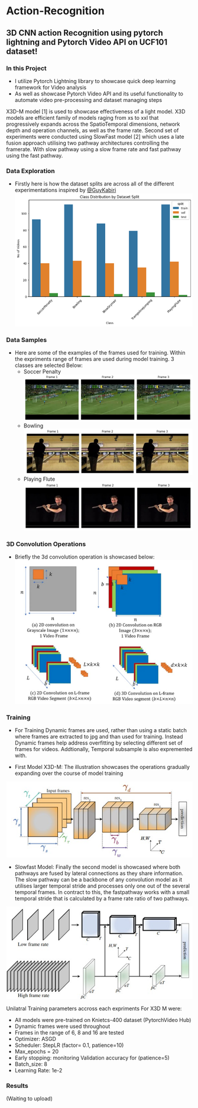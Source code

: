 # Action-Recognition
## 3D CNN action Recognition using pytorch lightning and Pytorch Video API on UCF101 dataset!
### In this Project
* I utilize Pytorch Lightning library to showcase quick deep learning framework for Video analysis
* As well as showcase Pytorch Video API and its useful functionality to automate video pre-processing and dataset managing steps

X3D-M model [1] is used to showcase effectiveness of a light model. X3D models are efficient family of models raging from xs to xxl that progressively expands across the SpatioTemporal dimensions, network depth and operation channels, as well as the frame rate. Second set of experiments were conducted using SlowFast model [2] which uses a late fusion approach utilising two pathway architectures controlling the framerate. With slow pathway using a slow frame rate and fast pathway using the fast pathway.

### Data Exploration 
* Firstly here is how the dataset splits are across all of the different experimentations inspired by [@GuyKabiri](https://github.com/GuyKabiri/Video-Classification)
![](https://github.com/Ronnn007/Action-Recognition/blob/main/Graph/Data%20exploration.png)

### Data Samples
* Here are some of the examples of the frames used for training. Within the expriments range of frames are used during model training. 3 classes are selected Below:
  * Soccer Penalty ![](https://github.com/Ronnn007/Action-Recognition/blob/main/Graph/penalty%20frames.jpg)
  * Bowling ![](https://github.com/Ronnn007/Action-Recognition/blob/main/Graph/Bowling%20frames.jpg)
  * Playing Flute ![](https://github.com/Ronnn007/Action-Recognition/blob/main/Graph/Flute%20frames.jpg)

### 3D Convolution Operations
* Briefly the 3d convolution operation is showcased below:
  ![](https://github.com/Ronnn007/Action-Recognition/blob/main/Graph/3D%20Convolution%20operation.jpg)
### Training
* For Training Dynamic frames are used, rather than using a static batch where frames are extracted to jpg and than used for training. Instead Dynamic frames help address overfitting by selecting different set of frames for videos. Addtionally, Temporal subsample is also expremented with.
  
* First Model X3D-M: The illustration showcases the operations gradually expanding over the course of model training
  
![](https://github.com/Ronnn007/Action-Recognition/blob/main/Graph/X3D%20MODEL.jpg)

* Slowfast Model: Finally the second model is showcased where both pathways are fused by lateral connections as they share information. The slow pathway can be a backbone of any convolution model as it utilises larger temporal stride and processes only one out of the several temporal frames. In contract to this, the fastpathway works with a small temporal stride that is calculated by a frame rate ratio of two pathways.
  
![](https://github.com/Ronnn007/Action-Recognition/blob/main/Graph/Slowfast%20model.jpg)

Unilatral Training parameters accross each expriments For X3D M were:
* All models were pre-trained on Knietcs-400 dataset (PytorchVideo Hub)
* Dynamic frames were used throughout
* Frames in the range of 6, 8 and 16 are tested
* Optimizer: ASGD
* Scheduler: StepLR (factor= 0.1, patience=10)
* Max_epochs = 20
* Early stopping: monitoring Validation accuracy for (patience=5)
* Batch_size: 8
* Learning Rate: 1e-2
  
### Results
(Waiting to upload)

